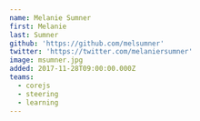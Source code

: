 ```yaml
---
name: Melanie Sumner
first: Melanie
last: Sumner
github: 'https://github.com/melsumner'
twitter: 'https://twitter.com/melaniersumner'
image: msumner.jpg
added: 2017-11-28T09:00:00.000Z
teams:
  - corejs
  - steering
  - learning
---
```


